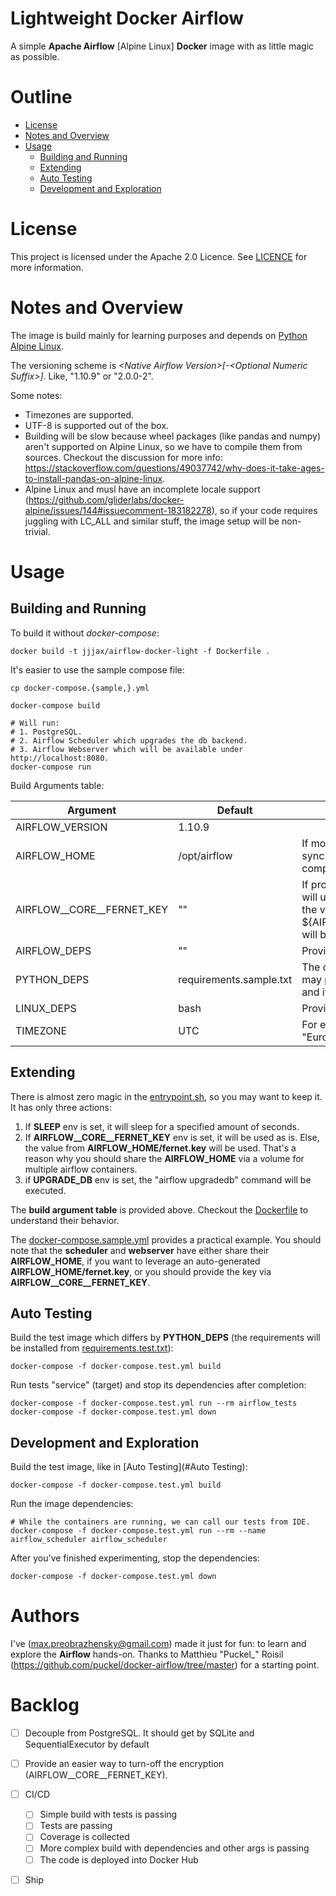 # Lightweight Docker Airflow

A simple **Apache Airflow** \[Alpine Linux\] **Docker** image with as little magic as possible.


# Outline

* [License](#license)
* [Notes and Overview](#notes-and-overview)
* [Usage](#usage)
  * [Building and Running](#building-and-running)
  * [Extending](#extending)
  * [Auto Testing](#auto-testing)
  * [Development and Exploration](#development-and-exploration)


# License

This project is licensed under the Apache 2.0 Licence. See [LICENCE](./LICENSE)
for more information.


# Notes and Overview

The image is build mainly for learning purposes and  depends on
[Python Alpine Linux](https://hub.docker.com/_/python).

The versioning scheme is *\<Native Airflow Version\>\[-\<Optional Numeric Suffix\>\]*.
Like, "1.10.9" or "2.0.0-2".

Some notes:
* Timezones are supported.
* UTF-8 is supported out of the box.
* Building will be slow because wheel packages (like pandas and numpy) aren't
  supported on Alpine Linux, so we have to compile them from sources.
  Checkout the discussion for more info: https://stackoverflow.com/questions/49037742/why-does-it-take-ages-to-install-pandas-on-alpine-linux.
* Alpine Linux and musl have an incomplete locale support (https://github.com/gliderlabs/docker-alpine/issues/144#issuecomment-183182278),
  so if your code requires juggling with LC_ALL and similar stuff, the image
  setup will be non-trivial.


# Usage

## Building and Running

To build it without *docker-compose*:
```shell script
docker build -t jjjax/airflow-docker-light -f Dockerfile .
```

It's easier to use the sample compose file:
```shell script
cp docker-compose.{sample,}.yml

docker-compose build

# Will run:
# 1. PostgreSQL.
# 2. Airflow Scheduler which upgrades the db backend.
# 3. Airflow Webserver which will be available under http://localhost:8080.
docker-compose run
```

Build Arguments table:

| Argument                  | Default                 | Comment
| ------------------------- | ----------------------- | -----------
| AIRFLOW_VERSION           | 1.10.9                  |
| AIRFLOW_HOME              | /opt/airflow            | If modified, don't forget to sync your docker-compose.yml and other stuff.
| AIRFLOW__CORE__FERNET_KEY | ""                      | If provided, the entrypoint.sh will use the value as is; else, the value from ${AIRFLOW_HOME}/fernet.key will be used.
| AIRFLOW_DEPS              | ""                      | Provided as "mysql,gcp,hdfs"
| PYTHON_DEPS               | requirements.sample.txt | The default file is empty; you may put a custom file into src/ and it will be installed with pip
| LINUX_DEPS                | bash                    | Provided as "bash,gcc,make"
| TIMEZONE                  | UTC                     | For example, "Europe/Moscow"


## Extending

There is almost zero magic in the [entrypoint.sh](src/entrypoint.sh), so you may
want to keep it. It has only three actions:
1. If **SLEEP** env is set, it will sleep for a specified amount of seconds.
2. If **AIRFLOW__CORE__FERNET_KEY** env is set, it will be used as is. Else,
   the value from **AIRFLOW_HOME/fernet.key** will be used. That's a reason
   why you should share the **AIRFLOW_HOME** via a volume for multiple airflow
   containers.
3. if **UPGRADE_DB** env is set, the "airflow upgradedb" command will be executed.

The **build argument table** is provided above. Checkout the [Dockerfile](Dockerfile)
to understand their behavior.

The [docker-compose.sample.yml](docker-compose.sample.yml) provides a practical
example. You should note that the **scheduler** and **webserver** have either
share their **AIRFLOW_HOME**, if you want to leverage an auto-generated
**AIRFLOW_HOME/fernet.key**, or you should provide the key via **AIRFLOW__CORE__FERNET_KEY**.


## Auto Testing

Build the test image which differs by **PYTHON_DEPS** (the requirements
will be installed from [requirements.test.txt](src/requirements.test.txt)):
```shell script
docker-compose -f docker-compose.test.yml build
```

Run tests "service" (target) and stop its dependencies after completion:
```shell script
docker-compose -f docker-compose.test.yml run --rm airflow_tests
docker-compose -f docker-compose.test.yml down
```


## Development and Exploration

Build the test image, like in [Auto Testing](#Auto Testing):
```shell script
docker-compose -f docker-compose.test.yml build
```

Run the image dependencies:
```shell script
# While the containers are running, we can call our tests from IDE.
docker-compose -f docker-compose.test.yml run --rm --name airflow_scheduler airflow_scheduler
```

After you've finished experimenting, stop the dependencies:
```shell script
docker-compose -f docker-compose.test.yml down
```


# Authors

I've (max.preobrazhensky@gmail.com) made it just for fun: to learn and explore
the **Airflow** hands-on. Thanks to Matthieu "Puckel_" Roisil
(https://github.com/puckel/docker-airflow/tree/master) for a starting point.


# Backlog
- [ ] Decouple from PostgreSQL. It should get by SQLite and SequentialExecutor by default

- [ ] Provide an easier way to turn-off the encryption (AIRFLOW__CORE__FERNET_KEY).

- [ ] CI/CD
    - [ ] Simple build with tests is passing
    - [ ] Tests are passing
    - [ ] Coverage is collected
    - [ ] More complex build with dependencies and other args is passing
    - [ ] The code is deployed into Docker Hub

- [ ] Ship
